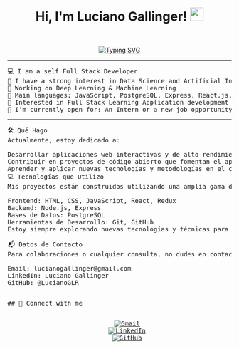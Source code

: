 <h1 align="center">
Hi, I'm Luciano Gallinger!
	<a href="https://github.com/LucianoGLR" target="_self">
		<img src="https://media.giphy.com/media/hvRJCLFzcasrR4ia7z/giphy.gif" width="30">
	</a>
</h1>

<br/>
<p align="center">
<a href="https://git.io/typing-svg"><img src="https://readme-typing-svg.herokuapp.com?font=Fira+Code&pause=1000&center=true&random=false&width=435&lines=Full+Stack+Web+Developer;Backend+oriented;Constantly+studying+new+technologies" alt="Typing SVG" /></a>
</p>

<hr>

<pre>
💻 I am a self Full Stack Developer
📝 I have a strong interest in Data Science and Artificial Intelligence
🔭 Working on Deep Learning & Machine Learning
🌟 Main languages: JavaScript, PostgreSQL, Express, React.js, Redux
🚩 Interested in Full Stack Learning Application development
🤔 I’m currently open for: An Intern or a new job opportunity, this is <a href="" target="_blank">MY RESUME.</a>
</pre>
<hr>

<pre>
🛠️ Qué Hago
Actualmente, estoy dedicado a:

Desarrollar aplicaciones web interactivas y de alto rendimiento utilizando las últimas tecnologías.
Contribuir en proyectos de código abierto que fomentan el aprendizaje colaborativo y la innovación tecnológica.
Aprender y aplicar nuevas tecnologías y metodologías en el campo de la programación para mantenerme a la vanguardia del desarrollo web.
💻 Tecnologías que Utilizo
Mis proyectos están construidos utilizando una amplia gama de tecnologías modernas, incluyendo:

Frontend: HTML, CSS, JavaScript, React, Redux
Backend: Node.js, Express
Bases de Datos: PostgreSQL
Herramientas de Desarrollo: Git, GitHub
Estoy siempre explorando nuevas tecnologías y técnicas para mejorar la calidad y la eficiencia de mis proyectos.

📬 Datos de Contacto
Para colaboraciones o cualquier consulta, no dudes en contactarme:

Email: lucianogallinger@gmail.com
LinkedIn: Luciano Gallinger
GitHub: @LucianoGLR
<pre/>

## 🤝 Connect with me
<p align="center">
	<a href="mailto:lucianogallinger@gmail.com"><img img src="https://img.shields.io/badge/gmail-%23EA4335.svg?style=plastic&logo=gmail&logoColor=white" alt="Gmail"/></a>
	<a href="https://www.linkedin.com/in/luciano-gallinger-954a09183/"><img src="https://img.shields.io/badge/linkedin-%230A66C2.svg?style=plastic&logo=linkedin&logoColor=white" alt="LinkedIn"/></a>
	<a href="https://github.com/LucianoGLR"><img src="https://img.shields.io/badge/github-%23181717.svg?style=plastic&logo=github&logoColor=white" alt="GitHub"/></a>
</p>

